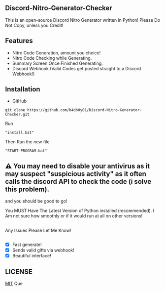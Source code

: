 ## Discord-Nitro-Generator-Checker
This is an open-source Discord Nitro Generator written in Python! Please Do Not Copy, unless you Credit!
## Features
+ Nitro Code Generation, amount you choice!
+ Nitro Code Checking while Generating.
+ Summary Screen Once Finished Generating.
+ Discord Webhook (Valid Codes get posted straight to a Discord Webhook!)
## Installation
+ GitHub 
```
git clone https://github.com/b4db0y01/Discord-Nitro-Generator-Checker.git
```
Run 
```
"install.bat"
``` 
Then Run the new file
```
"START-PROGRAM.bat"
```

## ⚠ You may need to disable your antivirus as it may suspect "suspicious activity" as it often calls the discord API to check the code (i solve this problem).

and you should be good to go!

You MUST Have The Latest Version of Python installed (recommended). I Am not sure how smoothly or if it would run at all on other versions!
##
Any Issues Please Let Me Know!
##
- [x] Fast generate!
- [x] Sends valid gifts via webhook!
- [x] Beautiful interface!
## LICENSE
[MIT](LICENSE) Que
